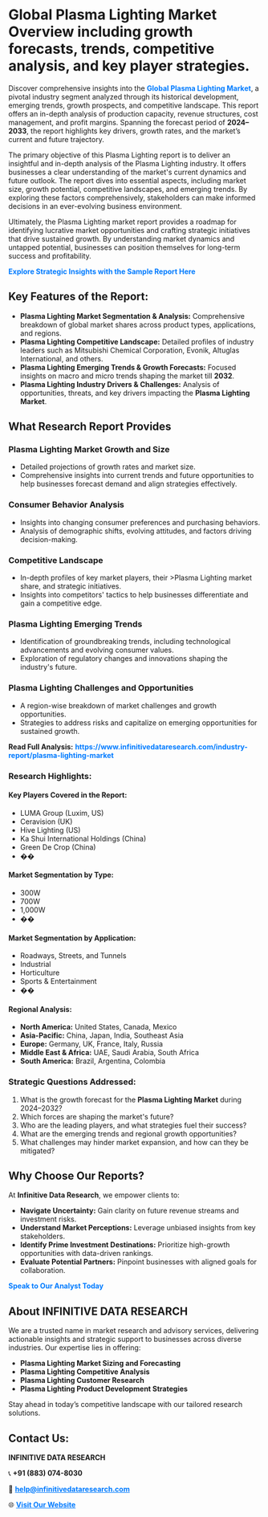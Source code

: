<h1>Global Plasma Lighting Market Overview including growth forecasts, trends, competitive analysis, and key player strategies.</h1>
<p>
Discover comprehensive insights into the 
<a href="https://www.infinitivedataresearch.com/industry-report/plasma-lighting-market" rel="dofollow" style="color: #007BFF; text-decoration: none;"><strong>Global Plasma Lighting Market</strong></a>, a pivotal industry segment analyzed through its historical development, emerging trends, growth prospects, and competitive landscape. This report offers an in-depth analysis of production capacity, revenue structures, cost management, and profit margins. Spanning the forecast period of <strong>2024–2033</strong>, the report highlights key drivers, growth rates, and the market’s current and future trajectory.
</p>
<p>
The primary objective of this Plasma Lighting report is to deliver an insightful and in-depth analysis of the Plasma Lighting industry. It offers businesses a clear understanding of the market's current dynamics and future outlook. The report dives into essential aspects, including market size, growth potential, competitive landscapes, and emerging trends. By exploring these factors comprehensively, stakeholders can make informed decisions in an ever-evolving business environment.
</p>
<p>
Ultimately, the Plasma Lighting market report provides a roadmap for identifying lucrative market opportunities and crafting strategic initiatives that drive sustained growth. By understanding market dynamics and untapped potential, businesses can position themselves for long-term success and profitability.
</p>
<p>
<a href="https://www.infinitivedataresearch.com/request-sample/reportId=109969" style="color: #007BFF; text-decoration: none;"><strong>Explore Strategic Insights with the Sample Report Here</strong></a>
</p>

<h2>Key Features of the Report:</h2>
<ul>
<li><strong>Plasma Lighting Market Segmentation & Analysis:</strong> Comprehensive breakdown of global market shares across product types, applications, and regions.</li>
<li><strong>Plasma Lighting Competitive Landscape:</strong> Detailed profiles of industry leaders such as Mitsubishi Chemical Corporation, Evonik, Altuglas International, and others.</li>
<li><strong>Plasma Lighting Emerging Trends & Growth Forecasts:</strong> Focused insights on macro and micro trends shaping the market till <strong>2032</strong>.</li>
<li><strong>Plasma Lighting Industry Drivers & Challenges:</strong> Analysis of opportunities, threats, and key drivers impacting the <strong>Plasma Lighting Market</strong>.</li>
</ul>

<h2>What Research Report Provides</h2>
<h3>Plasma Lighting Market Growth and Size</h3>
<ul>
<li>Detailed projections of growth rates and market size.</li>
<li>Comprehensive insights into current trends and future opportunities to help businesses forecast demand and align strategies effectively.</li>
</ul>

<h3>Consumer Behavior Analysis</h3>
<ul>
<li>Insights into changing consumer preferences and purchasing behaviors.</li>
<li>Analysis of demographic shifts, evolving attitudes, and factors driving decision-making.</li>
</ul>

<h3>Competitive Landscape</h3>
<ul>
<li>In-depth profiles of key market players, their >Plasma Lighting market share, and strategic initiatives.</li>
<li>Insights into competitors' tactics to help businesses differentiate and gain a competitive edge.</li>
</ul>

<h3>Plasma Lighting Emerging Trends</h3>
<ul>
<li>Identification of groundbreaking trends, including technological advancements and evolving consumer values.</li>
<li>Exploration of regulatory changes and innovations shaping the industry's future.</li>
</ul>

<h3>Plasma Lighting Challenges and Opportunities</h3>
<ul>
<li>A region-wise breakdown of market challenges and growth opportunities.</li>
<li>Strategies to address risks and capitalize on emerging opportunities for sustained growth.</li>
</ul>
<p><strong>Read Full Analysis:</strong> <a href="https://www.infinitivedataresearch.com/industry-report/plasma-lighting-market" rel="dofollow" style="color: #007BFF; text-decoration: none;"><strong>https://www.infinitivedataresearch.com/industry-report/plasma-lighting-market</strong></a></p>
<h3>Research Highlights:</h3>
<h4>Key Players Covered in the Report:</h4>
<ul><li>LUMA Group (Luxim, US)</li><li>Ceravision (UK)</li><li>Hive Lighting (US)</li><li>Ka Shui International Holdings (China)</li><li>Green De Crop (China)</li><li>��</li></ul>
<h4>Market Segmentation by Type:</h4>
<ul><li>300W</li><li>700W</li><li>1,000W</li><li>��</li></ul>
<h4>Market Segmentation by Application:</h4>
<ul><li>Roadways, Streets, and Tunnels</li><li>Industrial</li><li>Horticulture</li><li>Sports &amp; Entertainment</li><li>��</li></ul>

<h4>Regional Analysis:</h4>
<ul>
<li><strong>North America:</strong> United States, Canada, Mexico</li>
<li><strong>Asia-Pacific:</strong> China, Japan, India, Southeast Asia</li>
<li><strong>Europe:</strong> Germany, UK, France, Italy, Russia</li>
<li><strong>Middle East & Africa:</strong> UAE, Saudi Arabia, South Africa</li>
<li><strong>South America:</strong> Brazil, Argentina, Colombia</li>
</ul>

<h3>Strategic Questions Addressed:</h3>
<ol>
<li>What is the growth forecast for the <strong>Plasma Lighting Market</strong> during 2024–2032?</li>
<li>Which forces are shaping the market's future?</li>
<li>Who are the leading players, and what strategies fuel their success?</li>
<li>What are the emerging trends and regional growth opportunities?</li>
<li>What challenges may hinder market expansion, and how can they be mitigated?</li>
</ol>

<h2>Why Choose Our Reports?</h2>
<p>At <strong>Infinitive Data Research</strong>, we empower clients to:</p>
<ul>
<li><strong>Navigate Uncertainty:</strong> Gain clarity on future revenue streams and investment risks.</li>
<li><strong>Understand Market Perceptions:</strong> Leverage unbiased insights from key stakeholders.</li>
<li><strong>Identify Prime Investment Destinations:</strong> Prioritize high-growth opportunities with data-driven rankings.</li>
<li><strong>Evaluate Potential Partners:</strong> Pinpoint businesses with aligned goals for collaboration.</li>
</ul>
<p><a href="https://www.infinitivedataresearch.com/industry-report/plasma-lighting-market" rel="dofollow" style="color: #007BFF; text-decoration: none;"><strong>Speak to Our Analyst Today</strong></a></p>

<h2>About INFINITIVE DATA RESEARCH</h2>
<p>We are a trusted name in market research and advisory services, delivering actionable insights and strategic support to businesses across diverse industries. Our expertise lies in offering:</p>
<ul>
<li><strong>Plasma Lighting Market Sizing and Forecasting</strong></li>
<li><strong>Plasma Lighting Competitive Analysis</strong></li>
<li><strong>Plasma Lighting Customer Research</strong></li>
<li><strong>Plasma Lighting Product Development Strategies</strong></li>
</ul>
<p>Stay ahead in today’s competitive landscape with our tailored research solutions.</p>

<h2>Contact Us:</h2>
<p><strong>INFINITIVE DATA RESEARCH</strong></p>
<p>📞 <strong>+91 (883) 074-8030</strong></p>
<p>📧 <strong><a href="mailto:help@infinitivedataresearch.com" style="color: #007BFF;">help@infinitivedataresearch.com</a></strong></p>
<p>🌐 <strong><a href="https://www.infinitivedataresearch.com" rel="dofollow" style="color: #007BFF;">Visit Our Website</a></strong></p>